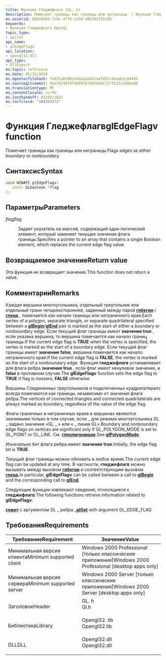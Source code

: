 ```yaml
---
title: Функция Гледжефлагв (GL. h)
description: Помечает границы как границы или неграницы. | Функция Гледжефлагв (GL. h)
ms.assetid: 69b5ddbd-7c0c-47f0-a358-d8bf81755c88
keywords:
- Функция Гледжефлагв OpenGL
topic_type:
- apiref
api_name:
- glEdgeFlagv
api_location:
- opengl32.dll
api_type:
- DllExport
ms.topic: reference
ms.date: 05/31/2018
ms.openlocfilehash: fe031ab3981e3daa2e6b1aefd51c9eaa62c84483
ms.sourcegitcommit: 92e74c99f8f4d097676959d0c317f533c2400a80
ms.translationtype: MT
ms.contentlocale: ru-RU
ms.lasthandoff: 03/09/2021
ms.locfileid: "104353172"
---
```

# <a name="gledgeflagv-function"></a><span data-ttu-id="3dd1f-105">Функция Гледжефлагв</span><span class="sxs-lookup"><span data-stu-id="3dd1f-105">glEdgeFlagv function</span></span>

<span data-ttu-id="3dd1f-106">Помечает границы как границы или неграницы.</span><span class="sxs-lookup"><span data-stu-id="3dd1f-106">Flags edges as either boundary or nonboundary.</span></span>

## <a name="syntax"></a><span data-ttu-id="3dd1f-107">Синтаксис</span><span class="sxs-lookup"><span data-stu-id="3dd1f-107">Syntax</span></span>


```C++
void WINAPI glEdgeFlagv(
   const GLboolean *flag
);
```



## <a name="parameters"></a><span data-ttu-id="3dd1f-108">Параметры</span><span class="sxs-lookup"><span data-stu-id="3dd1f-108">Parameters</span></span>

<dl> <dt>

<span data-ttu-id="3dd1f-109">*flag*</span><span class="sxs-lookup"><span data-stu-id="3dd1f-109">*flag*</span></span> 
</dt> <dd>

<span data-ttu-id="3dd1f-110">Задает указатель на массив, содержащий один логический элемент, который заменяет текущее значение флага границы.</span><span class="sxs-lookup"><span data-stu-id="3dd1f-110">Specifies a pointer to an array that contains a single Boolean element, which replaces the current edge flag value.</span></span>

</dd> </dl>

## <a name="return-value"></a><span data-ttu-id="3dd1f-111">Возвращаемое значение</span><span class="sxs-lookup"><span data-stu-id="3dd1f-111">Return value</span></span>

<span data-ttu-id="3dd1f-112">Эта функция не возвращает значение.</span><span class="sxs-lookup"><span data-stu-id="3dd1f-112">This function does not return a value.</span></span>

## <a name="remarks"></a><span data-ttu-id="3dd1f-113">Комментарии</span><span class="sxs-lookup"><span data-stu-id="3dd1f-113">Remarks</span></span>

<span data-ttu-id="3dd1f-114">Каждая вершина многоугольника, отдельный треугольник или отдельный грани четырехсторонней, заданный между парой [**глбегин**](/windows/desktop/OpenGL/glbegin) / [**гленд**](/windows/desktop/OpenGL/glend) , помечается как начало границы или неграничного края.</span><span class="sxs-lookup"><span data-stu-id="3dd1f-114">Each vertex of a polygon, separate triangle, or separate quadrilateral specified between a [**glBegin**](/windows/desktop/OpenGL/glbegin)/[**glEnd**](/windows/desktop/OpenGL/glend) pair is marked as the start of either a boundary or nonboundary edge.</span></span> <span data-ttu-id="3dd1f-115">Если текущий флаг границы имеет **значение true** , если указана вершина, то вершина помечается как начало границ границы.</span><span class="sxs-lookup"><span data-stu-id="3dd1f-115">If the current edge flag is **TRUE** when the vertex is specified, the vertex is marked as the start of a boundary edge.</span></span> <span data-ttu-id="3dd1f-116">Если текущий флаг границы имеет **значение false**, вершина помечается как начало неграничного края.</span><span class="sxs-lookup"><span data-stu-id="3dd1f-116">If the current edge flag is **FALSE**, the vertex is marked as the start of a nonboundary edge.</span></span> <span data-ttu-id="3dd1f-117">Функция **гледжефлагв** устанавливает для флага ребра **значение true** , если флаг имеет ненулевое значение, и **false** в противном случае.</span><span class="sxs-lookup"><span data-stu-id="3dd1f-117">The **glEdgeFlagv** function sets the edge flag to **TRUE** if flag is nonzero, **FALSE** otherwise.</span></span>

<span data-ttu-id="3dd1f-118">Вершины Соединенных треугольников и подключенных куадрилатералс всегда помечаются как границы, независимо от значения флага ребра.</span><span class="sxs-lookup"><span data-stu-id="3dd1f-118">The vertices of connected triangles and connected quadrilaterals are always marked as boundary, regardless of the value of the edge flag.</span></span>

<span data-ttu-id="3dd1f-119">Флаги граничных и неграничных краев в вершинах являются значимыми только в том случае, если \_ для режима многоугольника GL \_ задано значение «GL \_ » или « \_ линия GL».</span><span class="sxs-lookup"><span data-stu-id="3dd1f-119">Boundary and nonboundary edge flags on vertices are significant only if GL\_POLYGON\_MODE is set to GL\_POINT or GL\_LINE.</span></span> <span data-ttu-id="3dd1f-120">См. [**глполигонмоде**](/windows/desktop/OpenGL/glpolygonmode).</span><span class="sxs-lookup"><span data-stu-id="3dd1f-120">See [**glPolygonMode**](/windows/desktop/OpenGL/glpolygonmode).</span></span>

<span data-ttu-id="3dd1f-121">Изначально бит флага ребра имеет **значение true**.</span><span class="sxs-lookup"><span data-stu-id="3dd1f-121">Initially, the edge flag bit is **TRUE**.</span></span>

<span data-ttu-id="3dd1f-122">Текущий флаг границы можно обновить в любое время.</span><span class="sxs-lookup"><span data-stu-id="3dd1f-122">The current edge flag can be updated at any time.</span></span> <span data-ttu-id="3dd1f-123">В частности, **гледжефлагв** можно вызывать между вызовом [**глбегин**](/windows/desktop/OpenGL/glbegin) и соответствующим вызовом [**гленд**](/windows/desktop/OpenGL/glend).</span><span class="sxs-lookup"><span data-stu-id="3dd1f-123">In particular, **glEdgeFlagv** can be called between a call to [**glBegin**](/windows/desktop/OpenGL/glbegin) and the corresponding call to [**glEnd**](/windows/desktop/OpenGL/glend).</span></span>

<span data-ttu-id="3dd1f-124">Следующие функции извлекают сведения, относящиеся к **гледжефлагв**:</span><span class="sxs-lookup"><span data-stu-id="3dd1f-124">The following functions retrieve information related to **glEdgeFlagv**:</span></span>

<span data-ttu-id="3dd1f-125">[**глжет**](glgetbooleanv--glgetdoublev--glgetfloatv--glgetintegerv.md) с аргументом GL \_ ребра \_</span><span class="sxs-lookup"><span data-stu-id="3dd1f-125">[**glGet**](glgetbooleanv--glgetdoublev--glgetfloatv--glgetintegerv.md) with argument GL\_EDGE\_FLAG</span></span>

## <a name="requirements"></a><span data-ttu-id="3dd1f-126">Требования</span><span class="sxs-lookup"><span data-stu-id="3dd1f-126">Requirements</span></span>



| <span data-ttu-id="3dd1f-127">Требование</span><span class="sxs-lookup"><span data-stu-id="3dd1f-127">Requirement</span></span> | <span data-ttu-id="3dd1f-128">Значение</span><span class="sxs-lookup"><span data-stu-id="3dd1f-128">Value</span></span> |
|-------------------------------------|-----------------------------------------------------------------------------------------|
| <span data-ttu-id="3dd1f-129">Минимальная версия клиента</span><span class="sxs-lookup"><span data-stu-id="3dd1f-129">Minimum supported client</span></span><br/> | <span data-ttu-id="3dd1f-130">Windows 2000 Professional \[только классические приложения\]</span><span class="sxs-lookup"><span data-stu-id="3dd1f-130">Windows 2000 Professional \[desktop apps only\]</span></span><br/>                              |
| <span data-ttu-id="3dd1f-131">Минимальная версия сервера</span><span class="sxs-lookup"><span data-stu-id="3dd1f-131">Minimum supported server</span></span><br/> | <span data-ttu-id="3dd1f-132">Windows 2000 Server \[только классические приложения\]</span><span class="sxs-lookup"><span data-stu-id="3dd1f-132">Windows 2000 Server \[desktop apps only\]</span></span><br/>                                    |
| <span data-ttu-id="3dd1f-133">Заголовок</span><span class="sxs-lookup"><span data-stu-id="3dd1f-133">Header</span></span><br/>                   | <dl> <span data-ttu-id="3dd1f-134"><dt>GL. h</dt></span><span class="sxs-lookup"><span data-stu-id="3dd1f-134"><dt>Gl.h</dt></span></span> </dl>         |
| <span data-ttu-id="3dd1f-135">Библиотека</span><span class="sxs-lookup"><span data-stu-id="3dd1f-135">Library</span></span><br/>                  | <dl> <span data-ttu-id="3dd1f-136"><dt>Opengl32. lib</dt></span><span class="sxs-lookup"><span data-stu-id="3dd1f-136"><dt>Opengl32.lib</dt></span></span> </dl> |
| <span data-ttu-id="3dd1f-137">DLL</span><span class="sxs-lookup"><span data-stu-id="3dd1f-137">DLL</span></span><br/>                      | <dl> <span data-ttu-id="3dd1f-138"><dt>Opengl32.dll</dt></span><span class="sxs-lookup"><span data-stu-id="3dd1f-138"><dt>Opengl32.dll</dt></span></span> </dl> |



 

